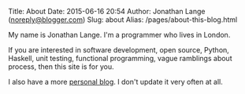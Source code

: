 Title: About
Date: 2015-06-16 20:54
Author: Jonathan Lange (noreply@blogger.com)
Slug: about
Alias: /pages/about-this-blog.html

My name is Jonathan Lange. I'm a programmer who lives in London.

If you are interested in software development, open source, Python, Haskell,
unit testing, functional programming, vague ramblings about process, then this
site is for you.

I also have a more [personal blog](http://life.mumak.net/). I don't update it
very often at all.

